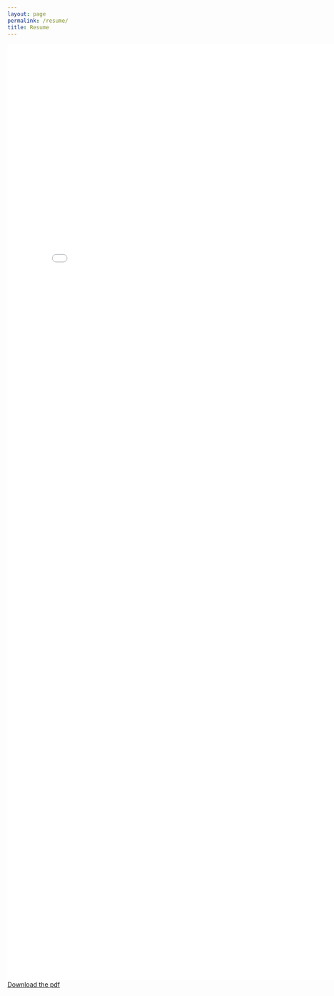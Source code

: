 ```yaml
---
layout: page
permalink: /resume/
title: Resume
---
```



<embed src="./_downloadables/Resume02162024.pdf" width="800px" height="2100px" />
<a href="./_downloadables/Resume02162024.pdf" download="ShaneNguyenResume">Download the pdf</a>
